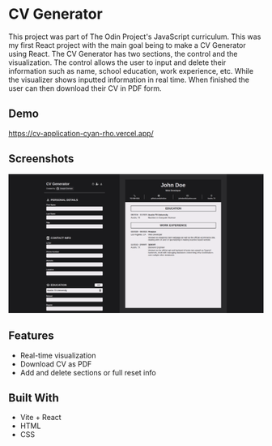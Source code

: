 
# CV Generator

This project was part of The Odin Project's JavaScript curriculum. This was my first React project with the main goal being to make a CV Generator using React. The CV Generator has two sections, the control and the visualization. The control allows the user to input and delete their information such as name, school education, work experience, etc. While the visualizer shows inputted information in real time. When finished the user can then download their CV in PDF form.






## Demo

https://cv-application-cyan-rho.vercel.app/


## Screenshots

![App Screenshot](https://github.com/josephdorman/cv-application/blob/main/public/cv-generator-preview.png)


## Features
- Real-time visualization
- Download CV as PDF
- Add and delete sections or full reset info


## Built With
- Vite + React
- HTML
- CSS